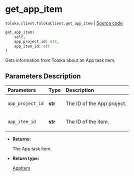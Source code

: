 # get_app_item
`toloka.client.TolokaClient.get_app_item` | [Source code](https://github.com/Toloka/toloka-kit/blob/v1.1.2/src/client/__init__.py#L3829)

```python
get_app_item(
    self,
    app_project_id: str,
    app_item_id: str
)
```

Gets information from Toloka about an App task item.

## Parameters Description

| Parameters | Type | Description |
| :----------| :----| :-----------|
`app_project_id`|**str**|<p>The ID of the App project.</p>
`app_item_id`|**str**|<p>The ID of the item.</p>

* **Returns:**

  The App task item.

* **Return type:**

  [AppItem](toloka.client.app.AppItem.md)
